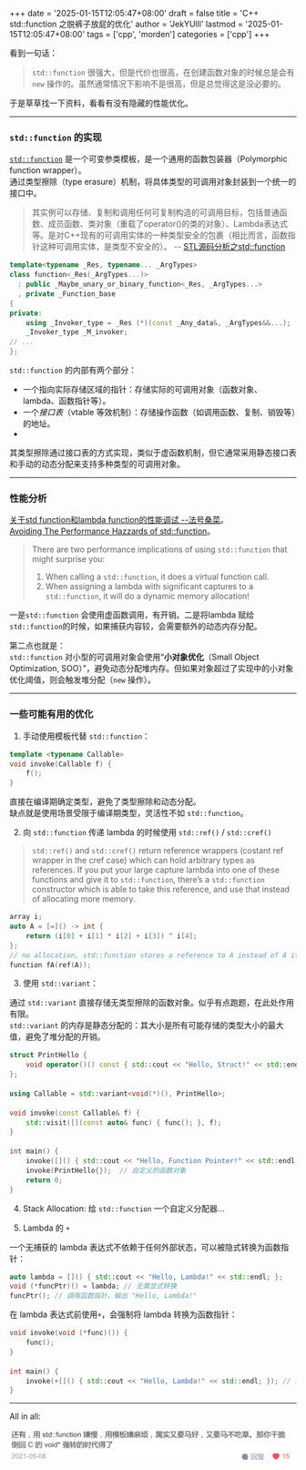 +++
date = '2025-01-15T12:05:47+08:00'
draft = false
title = 'C++ std::function 之脱裤子放屁的优化'
author = 'JekYUlll'
lastmod = '2025-01-15T12:05:47+08:00'
tags = ['cpp', 'morden']
categories = ['cpp']
+++

看到一句话：  

> `std::function` 很强大，但是代价也很高，在创建函数对象的时候总是会有 `new` 操作的。虽然通常情况下影响不是很高，但是总觉得这是没必要的。  

于是草草找一下资料，看看有没有隐藏的性能优化。

---

### `std::function` 的实现

[`std::function`](https://zh.cppreference.com/w/cpp/utility/functional/function) 是一个可变参类模板，是一个通用的函数包装器（Polymorphic function wrapper）。  
通过类型擦除（type erasure）机制，将具体类型的可调用对象封装到一个统一的接口中。  

> 其实例可以存储、复制和调用任何可复制构造的可调用目标，包括普通函数、成员函数、类对象（重载了operator()的类的对象）、Lambda表达式等。是对C++现有的可调用实体的一种类型安全的包裹（相比而言，函数指针这种可调用实体，是类型不安全的）。 -- [STL源码分析之std::function](https://zhuanlan.zhihu.com/p/560964284)


```cpp
template<typename _Res, typename... _ArgTypes>
class function<_Res(_ArgTypes...)>
  : public _Maybe_unary_or_binary_function<_Res, _ArgTypes...>
  , private _Function_base
{
private:
    using _Invoker_type = _Res (*)(const _Any_data&, _ArgTypes&&...);
    _Invoker_type _M_invoker;
// ...
};
```

`std::function` 的内部有两个部分：

- 一个指向实际存储区域的指针：存储实际的可调用对象（函数对象、lambda、函数指针等）。
- 一个*接口表*（vtable 等效机制）：存储操作函数（如调用函数、复制、销毁等）的地址。
- 
其类型擦除通过接口表的方式实现，类似于虚函数机制，但它通常采用静态接口表和手动的动态分配来支持多种类型的可调用对象。

---

### 性能分析

[关于std function和lambda function的性能调试 --法号桑菜](https://zhuanlan.zhihu.com/p/370563773)。  
[Avoiding The Performance Hazzards of std::function](https://blog.demofox.org/2015/02/25/avoiding-the-performance-hazzards-of-stdfunction/)。

> There are two performance implications of using `std::function` that might surprise you:
> 1. When calling a `std::function`, it does a virtual function call.
> 2. When assigning a lambda with significant captures to a `std::function`, it will do a dynamic memory allocation!

一是`std::function` 会使用虚函数调用，有开销。二是将lambda 赋给`std::function`的时候，如果捕获内容较，会需要额外的动态内存分配。

第二点也就是：  
`std::function` 对小型的可调用对象会使用“**小对象优化**（Small Object Optimization, SOO）”，避免动态分配堆内存。但如果对象超过了实现中的小对象优化阈值，则会触发堆分配（`new` 操作）。  

---

### 一些可能有用的优化

1. 手动使用模板代替 `std::function`：

```cpp
template <typename Callable>
void invoke(Callable f) {
    f();
}
```
直接在编译期确定类型，避免了类型擦除和动态分配。  
缺点就是使用场景受限于编译期类型，灵活性不如 `std::function`。

2. 向 `std::function` 传递 lambda 的时候使用 `std::ref()` / `std::cref()` 

> `std::ref()` and `std::cref()` return reference wrappers (costant ref wrapper in the cref case) which can hold arbitrary types as references. If you put your large capture lambda into one of these functions and give it to `std::function`, there’s a `std::function` constructor which is able to take this reference, and use that instead of allocating more memory.

```cpp
array i;
auto A = [=]() -> int {
    return (i[0] + i[1] * i[2] + i[3]) ^ i[4];
};
// no allocation, std::function stores a reference to A instead of A itself
function fA(ref(A));
```

3. 使用 `std::variant`：

通过 `std::variant` 直接存储无类型擦除的函数对象。似乎有点跑题，在此处作用有限。  
`std::variant` 的内存是静态分配的：其大小是所有可能存储的类型大小的最大值，避免了堆分配的开销。

```cpp
struct PrintHello {
    void operator()() const { std::cout << "Hello, Struct!" << std::endl; }
};

using Callable = std::variant<void(*)(), PrintHello>;

void invoke(const Callable& f) {
    std::visit([](const auto& func) { func(); }, f);
}

int main() {
    invoke([]() { std::cout << "Hello, Function Pointer!" << std::endl; });  // 函数指针
    invoke(PrintHello{});  // 自定义的函数对象
    return 0;
}
```

4. Stack Allocation: 给 `std::function` 一个自定义分配器...

5. Lambda 的 `+` 

一个无捕获的 lambda 表达式不依赖于任何外部状态，可以被隐式转换为函数指针：

```cpp
auto lambda = []() { std::cout << "Hello, Lambda!" << std::endl; };
void (*funcPtr)() = lambda; // 无需显式转换
funcPtr(); // 调用函数指针，输出 "Hello, Lambda!"
```
在 lambda 表达式前使用`+`，会强制将 lambda 转换为函数指针：

```cpp
void invoke(void (*func)()) {
    func();
}

int main() {
    invoke(+[]() { std::cout << "Hello, Lambda!" << std::endl; }); // 显式转换为函数指针
}
```

---

All in all: 

![确实](/images/stdfunction.png)


